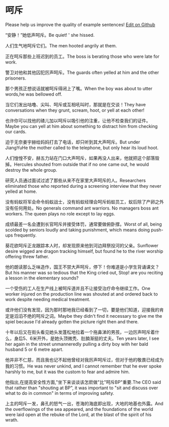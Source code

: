 # 呵斥

Please help us improve the quality of example sentences! [Edit on Github](https://github.com/jiyushe/jiyu-example-sentence-source/blob/main/chinese/hechi.md)

<p><span class="chinese">“安静！”她低声呵斥。</span><span class="english">Be quiet! ' she hissed.</span></p>

<p><span class="chinese">人们生气地呵斥它们。</span><span class="english">The men hooted angrily at them.</span></p>

<p><span class="chinese">正在呵斥那些上班迟到的员工。</span><span class="english">The boss is berating those who were late for work.</span></p>

<p><span class="chinese">警卫对他和其他囚犯厉声呵斥。</span><span class="english">The guards often yelled at him and the other prisoners.</span></p>

<p><span class="chinese">那个男孩正想说话就被呵斥得闭上了嘴。</span><span class="english">When the boy was about to utter words,he was bellowed off.</span></p>

<p><span class="chinese">当它们发出咕噜、尖叫、呵斥或互相吼叫时，那就是在交谈！</span><span class="english">They have conversations when they grunt, scream, hoot, or yell at each other!</span></p>

<p><span class="chinese">也许你可以找他的碴儿加以呵斥以吸引他的注重，让他不检查我们的证件。</span><span class="english">Maybe you can yell at him about something to distract him from checking our cards.</span></p>

<p><span class="chinese">迫于无奈姜宇赫给妈妈打去了电话，却只听到其大声呵斥。</span><span class="english">But under JiangYuHe the mother called to the telephone, but only hear its loud hoot.</span></p>

<p><span class="chinese">人们惶惶不安，赫五力站在门口大声呵斥，如果再没人出来，他就把这个部落毁掉。</span><span class="english">Hercules shouted from outside that if no one came out, he would destroy the whole group.</span></p>

<p><span class="chinese">研究人员通过面试过滤了那些从来不在家里大声呵斥的人。</span><span class="english">Researchers eliminated those who reported during a screening interview that they never yelled at home.</span></p>

<p><span class="chinese">没有蚂蚁将军会命令蚂蚁战士，没有蚂蚁经理会呵斥蚂蚁员工，蚁后除了产卵之外没有任何用处。</span><span class="english">No generals command ant warriors. No managers boss ant workers. The queen plays no role except to lay eggs.</span></p>

<p><span class="chinese">成绩最差一名会遭到长官呵斥并接受体罚，通常要做俯卧撑。</span><span class="english">Worst of all, being scolded by seniors loudly and taking punishment, which means doing push-ups frequently.</span></p>

<p><span class="chinese">葵花欲呵斥正龙跟踪本人时，却发现原来他到河边拜祭投河的父亲。</span><span class="english">Sunflower desire wigged are dragon tracking himself, but found he to the river worship offering threw father.</span></p>

<p><span class="chinese">他的朗读那么乏味造作，国王不禁大声呵斥，停下！你难道是小学生背诵课文？</span><span class="english">But his manner was so tedious that the King cried out, Stop! are you reciting a lesson in the elementary sounds?</span></p>

<p><span class="chinese">一个受伤的工人在生产线上被呵斥道并且不让接受治疗命令继续工作。</span><span class="english">One worker injured on the production line was shouted at and ordered back to work despite needing medical treatment.</span></p>

<p><span class="chinese">或许他们没有发现，因为那时那地我已经看到了一切，要是他们知道，迎接我的肯定是滔滔不绝的呵斥之词。</span><span class="english">Maybe they didn't find it necessary to give me the spiel because I'd already gotten the picture right then and there.</span></p>

<p><span class="chinese">十年以后又在街头看见她头发蓬松地拉着一个拖鼻涕的男孩，一边厉声呵斥着什么，身后5、6米开外，是她头顶微秃、肚腩渐挺的丈夫。</span><span class="english">Ten years later, I see her again in the street unmanneredly pulling a dirty boy with her bald husband 5 or 6 metre apart.</span></p>

<p><span class="chinese">他并非不仁慈，而且我也记不起他曾经对我厉声呵斥过，但对于他的敬畏已经成为我的习惯。</span><span class="english">He was never unkind, and I cannot remember that he ever spoke harshly to me, but it was the custom to fear and admire him.</span></p>

<p><span class="chinese">他指出,在提高安全性方面,"坐下来谈谈该怎麽做"比"呵斥BP"重要.</span><span class="english">The CEO said that rather than "shouting at BP", it was important to "sit and discuss over what to do in common" in terms of improving safety.</span></p>

<p><span class="chinese">上主的呵斥一发，鼻孔的怒气一出，苍海的海底即出现，大地的地基也外露。</span><span class="english">And the overflowings of the sea appeared, and the foundations of the world were laid open at the rebuke of the Lord, at the blast of the spirit of his wrath.</span></p>

